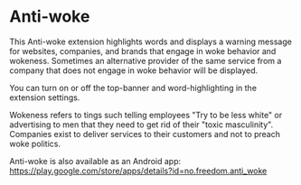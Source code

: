 # Anti-woke
This Anti-woke extension highlights words and displays a warning message for websites, companies, and brands that engage in woke behavior and wokeness. Sometimes an alternative provider of the same service from a company that does not engage in woke behavior will be displayed.

You can turn on or off the top-banner and word-highlighting in the extension settings.

Wokeness refers to tings such telling employees "Try to be less white" or advertising to men that they need to get rid of their "toxic masculinity". Companies exist to deliver services to their customers and not to preach woke politics.

Anti-woke is also available as an Android app:
https://play.google.com/store/apps/details?id=no.freedom.anti_woke
